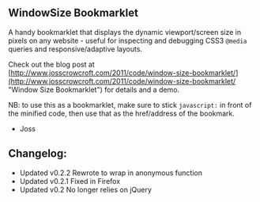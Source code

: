 WindowSize Bookmarklet
----------------------

A handy bookmarklet that displays the dynamic viewport/screen size in pixels on any website - useful for inspecting and debugging CSS3 `@media` queries and responsive/adaptive layouts. 

Check out the blog post at [http://www.josscrowcroft.com/2011/code/window-size-bookmarklet/](http://www.josscrowcroft.com/2011/code/window-size-bookmarklet/ "Window Size Bookmarklet") for details and a demo.

NB: to use this as a bookmarklet, make sure to stick `javascript:` in front of the minified code, then use that as the href/address of the bookmark.

- Joss

Changelog:
----------
* Updated v0.2.2   Rewrote to wrap in anonymous function
* Updated v0.2.1   Fixed in Firefox
* Updated v0.2     No longer relies on jQuery